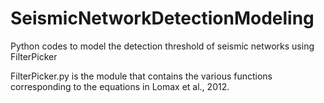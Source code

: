 # SeismicNetworkDetectionModeling
 Python codes to model the detection threshold of seismic networks using FilterPicker

FilterPicker.py is the module that contains the various functions corresponding to the equations in Lomax et al., 2012.
